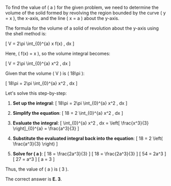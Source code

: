 To find the value of \( a \) for the given problem, we need to determine the volume of the solid formed by revolving the region bounded by the curve \( y = x \), the x-axis, and the line \( x = a \) about the y-axis. 

The formula for the volume of a solid of revolution about the y-axis using the shell method is:

\[ V = 2\pi \int_{0}^{a} x f(x) \, dx \]

Here, \( f(x) = x \), so the volume integral becomes:

\[ V = 2\pi \int_{0}^{a} x^2 \, dx \]

Given that the volume \( V \) is \( 18\pi \):

\[ 18\pi = 2\pi \int_{0}^{a} x^2 \, dx \]

Let's solve this step-by-step:

1. **Set up the integral**:
   \[ 18\pi = 2\pi \int_{0}^{a} x^2 \, dx \]

2. **Simplify the equation**:
   \[ 18 = 2 \int_{0}^{a} x^2 \, dx \]

3. **Evaluate the integral**:
   \[ \int_{0}^{a} x^2 \, dx = \left[ \frac{x^3}{3} \right]_{0}^{a} = \frac{a^3}{3} \]

4. **Substitute the evaluated integral back into the equation**:
   \[ 18 = 2 \left( \frac{a^3}{3} \right) \]

5. **Solve for \( a \)**:
   \[ 18 = \frac{2a^3}{3} \]
   \[ 18 = \frac{2a^3}{3} \]
   \[ 54 = 2a^3 \]
   \[ 27 = a^3 \]
   \[ a = 3 \]

Thus, the value of \( a \) is \( 3 \).

The correct answer is **E. 3**.
